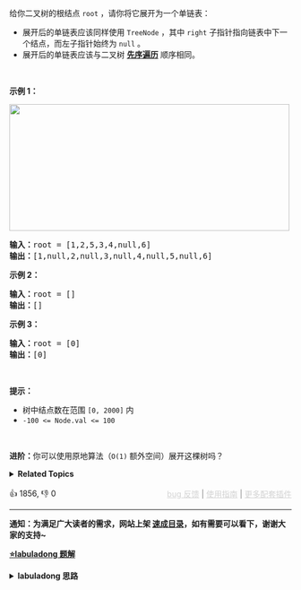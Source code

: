 <p>给你二叉树的根结点 <code>root</code> ，请你将它展开为一个单链表：</p>

<ul> 
 <li>展开后的单链表应该同样使用 <code>TreeNode</code> ，其中 <code>right</code> 子指针指向链表中下一个结点，而左子指针始终为 <code>null</code> 。</li> 
 <li>展开后的单链表应该与二叉树 <a href="https://baike.baidu.com/item/%E5%85%88%E5%BA%8F%E9%81%8D%E5%8E%86/6442839?fr=aladdin" target="_blank"><strong>先序遍历</strong></a> 顺序相同。</li> 
</ul>

<p>&nbsp;</p>

<p><strong>示例 1：</strong></p> 
<img alt="" src="https://assets.leetcode.com/uploads/2021/01/14/flaten.jpg" style="width: 500px; height: 226px;" /> 
<pre>
<strong>输入：</strong>root = [1,2,5,3,4,null,6]
<strong>输出：</strong>[1,null,2,null,3,null,4,null,5,null,6]
</pre>

<p><strong>示例 2：</strong></p>

<pre>
<strong>输入：</strong>root = []
<strong>输出：</strong>[]
</pre>

<p><strong>示例 3：</strong></p>

<pre>
<strong>输入：</strong>root = [0]
<strong>输出：</strong>[0]
</pre>

<p>&nbsp;</p>

<p><strong>提示：</strong></p>

<ul> 
 <li>树中结点数在范围 <code>[0, 2000]</code> 内</li> 
 <li><code>-100 &lt;= Node.val &lt;= 100</code></li> 
</ul>

<p>&nbsp;</p>

<p><strong>进阶：</strong>你可以使用原地算法（<code>O(1)</code> 额外空间）展开这棵树吗？</p>

<details><summary><strong>Related Topics</strong></summary>栈 | 树 | 深度优先搜索 | 链表 | 二叉树</details><br>

<div>👍 1856, 👎 0<span style='float: right;'><span style='color: gray;'><a href='https://github.com/labuladong/fucking-algorithm/issues' target='_blank' style='color: lightgray;text-decoration: underline;'>bug 反馈</a> | <a href='https://labuladong.online/algo/fname.html?fname=jb插件简介' target='_blank' style='color: lightgray;text-decoration: underline;'>使用指南</a> | <a href='https://labuladong.online/algo/' target='_blank' style='color: lightgray;text-decoration: underline;'>更多配套插件</a></span></span></div>

<div id="labuladong"><hr>

**通知：为满足广大读者的需求，网站上架 [速成目录](https://labuladong.online/algo/intro/quick-learning-plan/)，如有需要可以看下，谢谢大家的支持~**



<p><strong><a href="https://labuladong.online/algo/data-structure/binary-tree-part1/" target="_blank">⭐️labuladong 题解</a></strong></p>
<details><summary><strong>labuladong 思路</strong></summary>


<div id="labuladong_solution_zh">

## 基本思路

前文 [手把手刷二叉树总结篇](https://labuladong.online/algo/essential-technique/binary-tree-summary/) 说过二叉树的递归分为「遍历」和「分解问题」两种思维模式，这道题需要用到「分解问题」的思维。

前者较简单，只要运用二叉树的递归遍历框架即可；后者的关键在于明确递归函数的定义，然后利用这个定义，这题就属于后者，`flatten` 函数的定义如下：

**给 `flatten` 函数输入一个节点 `root`，那么以 `root` 为根的二叉树就会被拉平为一条链表**。

如何利用这个定义来完成算法？你想想怎么把以 `root` 为根的二叉树拉平为一条链表？

很简单，以下流程：

1、将 `root` 的左子树和右子树拉平。

2、将 `root` 的右子树接到左子树下方，然后将整个左子树作为右子树。

![](https://labuladong.online/algo/images/binary-tree-i/2.jpeg)

至于如何把 `root` 的左右子树拉平，不用你操心，`flatten` 函数的定义就是这样，交给他做就行了。

把上面的逻辑翻译成代码，即可解决本题。

**详细题解**：
  - [二叉树心法（思路篇）](https://labuladong.online/algo/data-structure/binary-tree-part1/)

</div>





<div id="solution">

## 解法代码



<div class="tab-panel"><div class="tab-nav">
<button data-tab-item="cpp" class="tab-nav-button btn " data-tab-group="default" onclick="switchTab(this)">cpp🤖</button>

<button data-tab-item="python" class="tab-nav-button btn " data-tab-group="default" onclick="switchTab(this)">python🤖</button>

<button data-tab-item="java" class="tab-nav-button btn active" data-tab-group="default" onclick="switchTab(this)">java🟢</button>

<button data-tab-item="go" class="tab-nav-button btn " data-tab-group="default" onclick="switchTab(this)">go🤖</button>

<button data-tab-item="javascript" class="tab-nav-button btn " data-tab-group="default" onclick="switchTab(this)">javascript🤖</button>
</div><div class="tab-content">
<div data-tab-item="cpp" class="tab-item " data-tab-group="default"><div class="highlight">

```cpp
// 注意：cpp 代码由 chatGPT🤖 根据我的 java 代码翻译。
// 本代码的正确性已通过力扣验证，如有疑问，可以对照 java 代码查看。

class Solution {
public:
    // 定义：将以 root 为根的树拉平为链表
    void flatten(TreeNode* root) {
        // base case
        if (root == nullptr) return;
        // 先递归拉平左右子树
        flatten(root->left);
        flatten(root->right);

        // ***后序遍历位置***
        // 1、左右子树已经被拉平成一条链表
        TreeNode* left = root->left;
        TreeNode* right = root->right;

        // 2、将左子树作为右子树
        root->left = nullptr;
        root->right = left;

        // 3、将原先的右子树接到当前右子树的末端
        TreeNode* p = root;
        while (p->right != nullptr) {
            p = p->right;
        }
        p->right = right;
    }
};
```

</div></div>

<div data-tab-item="python" class="tab-item " data-tab-group="default"><div class="highlight">

```python
# 注意：python 代码由 chatGPT🤖 根据我的 java 代码翻译。
# 本代码的正确性已通过力扣验证，如有疑问，可以对照 java 代码查看。

class Solution:
    # 定义：将以 root 为根的树拉平为链表
    def flatten(self, root):
        # base case
        if root is None:
            return
        
        # 先递归拉平左右子树
        self.flatten(root.left)
        self.flatten(root.right)

        # ***后序遍历位置***
        # 1、左右子树已经被拉平成一条链表
        left = root.left
        right = root.right

        # 2、将左子树作为右子树
        root.left = None
        root.right = left

        # 3、将原先的右子树接到当前右子树的末端
        p = root
        while p.right is not None:
            p = p.right
        p.right = right
```

</div></div>

<div data-tab-item="java" class="tab-item active" data-tab-group="default"><div class="highlight">

```java
class Solution {
    // 定义：将以 root 为根的树拉平为链表
    public void flatten(TreeNode root) {
        // base case
        if (root == null) return;
        // 先递归拉平左右子树
        flatten(root.left);
        flatten(root.right);

        // ***后序遍历位置***
        // 1、左右子树已经被拉平成一条链表
        TreeNode left = root.left;
        TreeNode right = root.right;

        // 2、将左子树作为右子树
        root.left = null;
        root.right = left;

        // 3、将原先的右子树接到当前右子树的末端
        TreeNode p = root;
        while (p.right != null) {
            p = p.right;
        }
        p.right = right;/**<extend up -50>![](https://labuladong.online/algo/images/binary-tree-i/2.jpeg) */
    }
}
```

</div></div>

<div data-tab-item="go" class="tab-item " data-tab-group="default"><div class="highlight">

```go
// 注意：go 代码由 chatGPT🤖 根据我的 java 代码翻译。
// 本代码的正确性已通过力扣验证，如有疑问，可以对照 java 代码查看。

// 定义：将以 root 为根的树拉平为链表
func flatten(root *TreeNode) {
    // base case
    if root == nil {
        return
    }
    // 先递归拉平左右子树
    flatten(root.Left)
    flatten(root.Right)

    // ***后序遍历位置***
    // 1、左右子树已经被拉平成一条链表
    left := root.Left
    right := root.Right

    // 2、将左子树作为右子树
    root.Left = nil
    root.Right = left

    // 3、将原先的右子树接到当前右子树的末端
    p := root
    for p.Right != nil {
        p = p.Right
    }
    p.Right = right
}
```

</div></div>

<div data-tab-item="javascript" class="tab-item " data-tab-group="default"><div class="highlight">

```javascript
// 注意：javascript 代码由 chatGPT🤖 根据我的 java 代码翻译。
// 本代码的正确性已通过力扣验证，如有疑问，可以对照 java 代码查看。

var flatten = function(root) {
    // 定义：将以 root 为根的树拉平为链表
    var flattenTree = function(root) {
        // base case
        if (root == null) return;
        // 先递归拉平左右子树
        flattenTree(root.left);
        flattenTree(root.right);

        // ***后序遍历位置***
        // 1、左右子树已经被拉平成一条链表
        let left = root.left;
        let right = root.right;

        // 2、将左子树作为右子树
        root.left = null;
        root.right = left;

        // 3、将原先的右子树接到当前右子树的末端
        let p = root;
        while (p.right != null) {
            p = p.right;
        }
        p.right = right;
    };

    flattenTree(root);
};
```

</div></div>
</div></div>

<hr /><details open hint-container details><summary style="font-size: medium"><strong>👾👾 算法可视化 👾👾</strong></summary><div id="data_flatten-binary-tree-to-linked-list"  category="leetcode" ></div><div class="resizable aspect-ratio-container" style="height: 100%;">
<div id="iframe_flatten-binary-tree-to-linked-list"></div></div>
</details><hr /><br />

</div>
</details>
</div>

